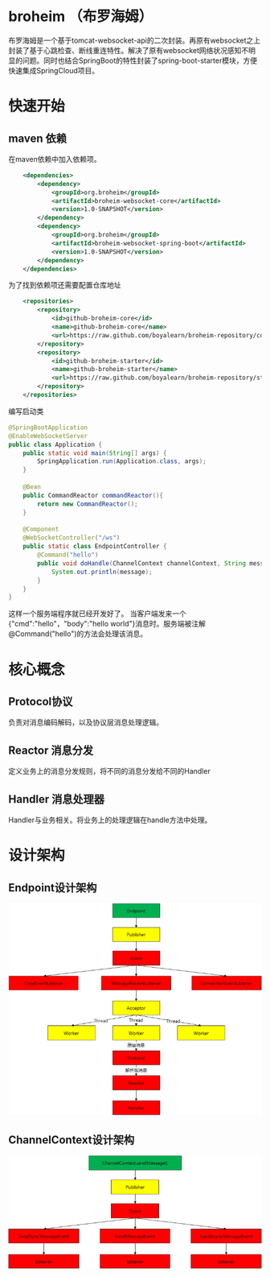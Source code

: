 # broheim （布罗海姆）

布罗海姆是一个基于tomcat-websocket-api的二次封装。再原有websocket之上封装了基于心跳检查、断线重连特性。解决了原有websocket网络状况感知不明显的问题。同时也结合SpringBoot的特性封装了spring-boot-starter模块，方便快速集成SpringCloud项目。

# 快速开始


## maven 依赖

在maven依赖中加入依赖项。

```xml
    <dependencies>
        <dependency>
            <groupId>org.broheim</groupId>
            <artifactId>broheim-websocket-core</artifactId>
            <version>1.0-SNAPSHOT</version>
        </dependency>
        <dependency>
            <groupId>org.broheim</groupId>
            <artifactId>broheim-websocket-spring-boot</artifactId>
            <version>1.0-SNAPSHOT</version>
        </dependency>
    </dependencies>
```

为了找到依赖项还需要配置仓库地址

```xml
    <repositories>
        <repository>
            <id>github-broheim-core</id>
            <name>github-broheim-core</name>
            <url>https://raw.github.com/boyalearn/broheim-repository/core</url>
        </repository>
        <repository>
            <id>github-broheim-starter</id>
            <name>github-broheim-starter</name>
            <url>https://raw.github.com/boyalearn/broheim-repository/starter</url>
        </repository>
    </repositories>
```

编写启动类

```java
@SpringBootApplication
@EnableWebSocketServer
public class Application {
    public static void main(String[] args) {
        SpringApplication.run(Application.class, args);
    }
    
    @Bean
    public CommandReactor commandReactor(){
        return new CommandReactor();
    }

    @Component
    @WebSocketController("/ws")
    public static class EndpointController {
        @Command("hello")
        public void doHandle(ChannelContext channelContext, String message) {
            System.out.println(message);
        }
    }
}
```

这样一个服务端程序就已经开发好了。
当客户端发来一个{"cmd":"hello"，"body":"hello world"}消息时。服务端被注解@Command("hello")的方法会处理该消息。

# 核心概念
## Protocol协议 
负责对消息编码解码，以及协议层消息处理逻辑。

## Reactor 消息分发
定义业务上的消息分发规则，将不同的消息分发给不同的Handler

## Handler 消息处理器
Handler与业务相关。将业务上的处理逻辑在handle方法中处理。

# 设计架构

## Endpoint设计架构

![Endpoint设计](./doc/endpoint设计.png)

## ChannelContext设计架构

![ChannelContext设计](./doc/ChannelContext设计.png)
